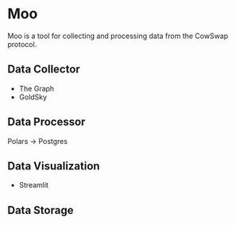 # Moo

Moo is a tool for collecting and processing data from the CowSwap protocol.

## Data Collector

- The Graph
- GoldSky

## Data Processor

Polars -> Postgres

## Data Visualization

- Streamlit

## Data Storage
